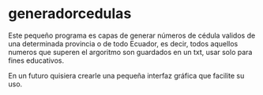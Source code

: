 # generadorcedulas

Este pequeño programa es capas de generar números de cédula validos de una determinada provincia o de todo Ecuador,
es decir, todos aquellos numeros que superen el argoritmo son guardados en un txt, usar solo para fines educativos.
  		
En un futuro quisiera crearle una pequeña interfaz gráfica que facilite su uso.
     
     
  
